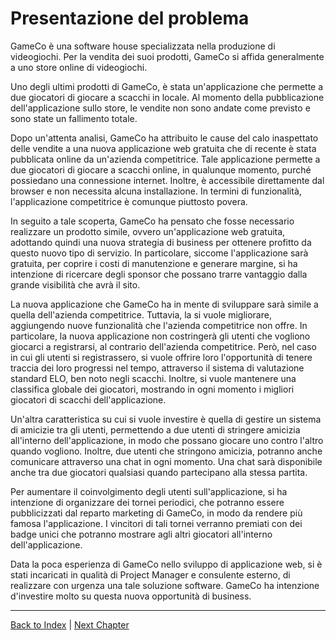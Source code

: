 # Presentazione del problema

GameCo è una software house specializzata nella produzione di videogiochi. Per la vendita dei suoi prodotti,
GameCo si affida generalmente a uno store online di videogiochi.

Uno degli ultimi prodotti di GameCo, è stata un'applicazione che permette a due giocatori di giocare a scacchi
in locale. Al momento della pubblicazione dell'applicazione sullo store, le vendite non sono andate come 
previsto e sono state un fallimento totale.

Dopo un'attenta analisi, GameCo ha attribuito le cause del calo inaspettato delle vendite a una nuova 
applicazione web gratuita che di recente è stata pubblicata online da un'azienda competitrice. Tale 
applicazione permette a due giocatori di giocare a scacchi online, in qualunque momento, purché possiedano una
connessione internet. Inoltre, è accessibile direttamente dal browser e non necessita alcuna installazione. 
In termini di funzionalità, l'applicazione competitrice è comunque piuttosto povera.

In seguito a tale scoperta, GameCo ha pensato che fosse necessario realizzare un prodotto simile, ovvero 
un'applicazione web gratuita, adottando quindi una nuova strategia di business per ottenere profitto da questo
nuovo tipo di servizio. In particolare, siccome l'applicazione sarà gratuita, per coprire i costi di 
manutenzione e generare margine, si ha intenzione di ricercare degli sponsor che possano trarre vantaggio 
dalla grande visibilità che avrà il sito.

La nuova applicazione che GameCo ha in mente di sviluppare sarà simile a quella dell'azienda competitrice. 
Tuttavia, la si vuole migliorare, aggiungendo nuove funzionalità che l'azienda competitrice non offre.
In particolare, la nuova applicazione non costringerà gli utenti che vogliono giocarci a registrarsi, al 
contrario dell'azienda competitrice. Però, nel caso in cui gli utenti si registrassero, si vuole offrire loro
l'opportunità di tenere traccia dei loro progressi nel tempo, attraverso il sistema di valutazione standard 
ELO, ben noto negli scacchi. Inoltre, si vuole mantenere una classifica globale dei giocatori, mostrando in
ogni momento i migliori giocatori di scacchi dell'applicazione.

Un'altra caratteristica su cui si vuole investire è quella di gestire un sistema di amicizie tra gli utenti, 
permettendo a due utenti di stringere amicizia all'interno dell'applicazione, in modo che possano giocare uno
contro l'altro quando vogliono. Inoltre, due utenti che stringono amicizia, potranno anche comunicare 
attraverso una chat in ogni momento. Una chat sarà disponibile anche tra due giocatori qualsiasi quando 
partecipano alla stessa partita.

Per aumentare il coinvolgimento degli utenti sull'applicazione, si ha intenzione di organizzare dei tornei 
periodici, che potranno essere pubblicizzati dal reparto marketing di GameCo, in modo da rendere più famosa 
l'applicazione.
I vincitori di tali tornei verranno premiati con dei badge unici che potranno mostrare agli altri giocatori 
all'interno dell'applicazione.

Data la poca esperienza di GameCo nello sviluppo di applicazione web, si è stati incaricati in qualità di 
Project Manager e consulente esterno, di realizzare con urgenza una tale soluzione software. GameCo ha 
intenzione d'investire molto su questa nuova opportunità di business.

---

[Back to Index](../index.md) |
[Next Chapter](../1-scoping/index.md)